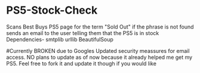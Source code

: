 # PS5-Stock-Check
Scans Best Buys PS5 page for the term "Sold Out" if the phrase is not found sends an email to the user telling them that the PS5 is in stock
Dependencies-
smtplib
urllib
BeautifulSoup

#Currently BROKEN due to Googles Updated security meassures for email access. NO plans to update as of now because it already helped me get my PS5. Feel free to fork it and update it though if you would like
